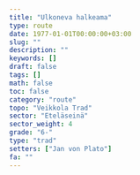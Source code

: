 ```yaml
---
title: "Ulkoneva halkeama"
type: route
date: 1977-01-01T00:00:00+03:00
slug: ""
description: ""
keywords: []
draft: false
tags: []
math: false
toc: false
category: "route"
topo: "Veikkola Trad"
sector: "Eteläseinä"
sector_weight: 4
grade: "6-"
type: "trad"
setters: ["Jan von Plato"]
fa: ""
---
```



